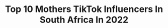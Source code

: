 ---
title: Top 10 Mothers TikTok Influencers In South Africa In 2022
description: >-
  Find top mothers TikTok influencers in South Africa in 2022. Most popular hashtags: #fyp #foryoupage #foryou #southafrica.
platform: TikTok
hits: 22
text_top: Analyze the most popular TikTok influencers on inBeat.
text_bottom: Our platform has 22 TikTok influencers like this in South Africa for you to collaborate.
profiles:
  - username: "rblx_tesshess"
    fullname: >-
      TessHess
    bio: >-
      TessHess ✨Roblox video daily✨ 🐮Proud mother of 5437 moos🐮
    location: "South Africa"
    followers: 5549
    engagement: 1693
    commentsToLikes: 0.085848
    id: ckd093325bf250j23g9e6kuer
    verified: false
    hashtags: "#robloxians, #homestore, #robloxclothing, #robloxavatar"
  - username: "petra_lotter"
    fullname: >-
      Petra Lotter
    bio: >-
      From 🇿🇦 Married to the love of my life ❤️ Mother of 2 Beautiful girls 💗💗
    location: "South Africa"
    followers: 8030
    engagement: 1120
    commentsToLikes: 0.045031
    id: ckberl9319wv50j23aoqzy1nj
    verified: false
    hashtags: "#foryou, #harties, #roadto10k, #f4f"
  - username: "shewolfsa"
    fullname: >-
      Hannah Kruyer
    bio: >-
      Husky Mother Too old for TikTok 🇿🇦 @shewolfsa on Instagram
    location: "South Africa"
    followers: 3223
    engagement: 766
    commentsToLikes: 0.009417
    id: ck9glnj0wp5j10j78esl50e7q
    verified: false
    hashtags: "#fyp, #dogs, #husky, #viral"
  - username: "susanroelofsz"
    fullname: >-
      Susan Roelofsz
    bio: >-
      SA🇿🇦 Wifey | Mom of✌🏻| 🐶Lover Photographer Writer 📍Please DON’T spam like📍
    location: "South Africa"
    followers: 8981
    engagement: 2233
    commentsToLikes: 0.137467
    id: ckbez26itjvj00j236pegh75b
    verified: false
    hashtags: "#fyp, #casperdevries, #tiktokjozicreators, #southafrica"
  - username: "tangible_terri"
    fullname: >-
      Terri-Lee
    bio: >-
      all jokes all the time don't take me too serious, I'm here to make ppl smile 🔞
    location: "South Africa"
    followers: 6920
    engagement: 1770
    commentsToLikes: 0.300588
    id: ckd173fpzo81o0j23m5tg37fk
    verified: false
    hashtags: "#tiktokinpublic, #comedy, #momanddaughter, #wellshit"
  - username: "deborah__darling"
    fullname: >-
      Deborah Chambers 
    bio: >-
      I’m 58 and much too old to be on TikTok 🤷‍♀️
    location: "South Africa"
    followers: 82600
    engagement: 1096
    commentsToLikes: 0.041176
    id: cka0o6tuh2jpm0i78b7qm9gtx
    verified: false
    hashtags: "#tiktoksouthafrica, #nevertoolate, #silverhair, #embraceyourage"
  - username: "ashraflanie"
    fullname: >-
      Ashraf Lanie
    bio: >-
      Brand: Dankie Lanie Proudly South African Personalise, Customize, Merchandise
    location: "South Africa"
    followers: 3272
    engagement: 311
    commentsToLikes: 0.172773
    id: cka9l0u4q1epq0i78r6jux87j
    verified: false
    hashtags: "#merchandise, #bavaria, #foryou, #volkswagen"
  - username: "annie55681241"
    fullname: >-
      Annie
    bio: >-
      Magical AF!! 🦄🦄 Only here for the fun😘
    location: "South Africa"
    followers: 45100
    engagement: 1502
    commentsToLikes: 0.010834
    id: ck9nu0ueekyg90j78vqfriqp3
    verified: false
    hashtags: "#foryou, #comedy, #fyp, #standupcomedy"
  - username: "carlatinykoortzen"
    fullname: >-
      Carla Tiny Koortzen
    bio: >-
      South Africa🇿🇦 *29* MOM What's meant to be wil be
    location: "South Africa"
    followers: 4579
    engagement: 932
    commentsToLikes: 0.061006
    id: ckcv1l1e1nqgg0j23edujz4a6
    verified: false
    hashtags: "#lgbt, #southafrica, #hands, #lipsync"
  - username: "_powerpuffgirl222"
    fullname: >-
      c l a i r e
    bio: >-
      one phat joke😸 🇦🇪||🇿🇦
    location: "South Africa"
    followers: 2756
    engagement: 1560
    commentsToLikes: 0.006250
    id: ck9regujg29t40j78j5z81ajg
    verified: false
    hashtags: "#makemefamous, #trending, #duet, #ownthecurve"
---
